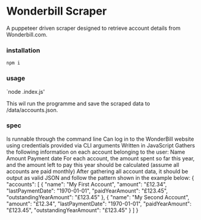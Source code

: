 
# Wonderbill Scraper

A puppeteer driven scraper designed to retrieve account details from Wonderbill.com.

### installation

`npm i`

### usage

`node .index.js'

This wil run the programme and save the scraped data to /data/accounts.json.

### spec 

Is runnable through the command line
Can log in to the WonderBill website using credentials provided via CLI arguments
Written in JavaScript
Gathers the following information on each account belonging to the user:
Name
Amount
Payment date
For each account, the amount spent so far this year, and the amount left to pay this year should be calculated (assume all accounts are paid monthly)
After gathering all account data, it should be output as valid JSON and follow the pattern shown in the example below:
{
    "accounts": [
        {
            "name": "My First Account",
            "amount": "£12.34",
            "lastPaymentDate": "1970-01-01",
            "paidYearAmount": "£123.45",
            "outstandingYearAmount": "£123.45"
        },
        {
            "name": "My Second Account",
            "amount": "£12.34",
            "lastPaymentDate": "1970-01-01",
            "paidYearAmount": "£123.45",
            "outstandingYearAmount": "£123.45"
        }
    ]
}
